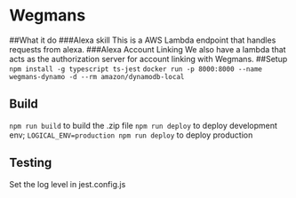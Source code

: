 # Wegmans
##What it do
###Alexa skill
This is a AWS Lambda endpoint that handles requests from alexa.
###Alexa Account Linking
We also have a lambda that acts as the authorization server for account linking with Wegmans.
##Setup
`npm install -g typescript ts-jest`
`docker run -p 8000:8000 --name wegmans-dynamo -d --rm amazon/dynamodb-local`
## Build
`npm run build` to build the .zip file
`npm run deploy` to deploy development env; `LOGICAL_ENV=production npm run deploy` to deploy production
## Testing
Set the log level in jest.config.js